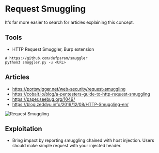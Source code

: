 # Request Smuggling

It's far more easier to search for articles explaining this concept.

## Tools

- HTTP Request Smuggler, Burp extension

```
# https://github.com/defparam/smuggler
python3 smuggler.py -u <URL>
```

## Articles

- https://portswigger.net/web-security/request-smuggling
- https://cobalt.io/blog/a-pentesters-guide-to-http-request-smuggling
- https://paper.seebug.org/1049/
- https://blog.zeddyu.info/2019/12/08/HTTP-Smuggling-en/

![Request Smuggling](/requestsmuggling.jpg)

## Exploitation

- Bring impact by reporting smuggling chained with host injection. Users should make simple request with your injected header.
